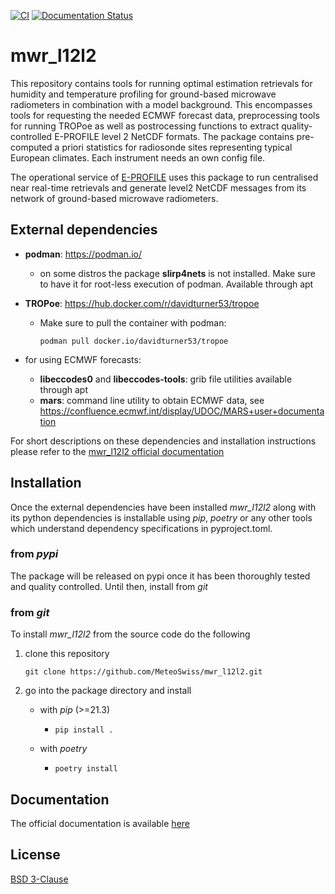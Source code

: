 [![CI](https://github.com/MeteoSwiss/mwr_l12l2/actions/workflows/CI_tests.yaml/badge.svg)](https://github.com/MeteoSwiss/mwr_l12l2/actions/workflows/CI_tests.yaml)
[![Documentation Status](https://readthedocs.org/projects/mwr-l12l2/badge/?version=latest)](https://mwr-l12l2.readthedocs.io/en/latest/?badge=latest)


# mwr_l12l2
This repository contains tools for running optimal estimation retrievals for humidity and temperature profiling for 
ground-based microwave radiometers in combination with a model background. This encompasses tools for requesting the 
needed ECMWF forecast data, preprocessing tools for running TROPoe as well as postrocessing functions to extract 
quality-controlled E-PROFILE level 2 NetCDF formats. The package contains pre-computed a priori statistics for 
radiosonde sites representing typical European climates. Each instrument needs an own config file.

The operational service of [E-PROFILE](https://doi.org/10.1007/s42865-021-00033-w) uses this package to run centralised near real-time retrievals and generate level2 
NetCDF messages from its network of ground-based microwave radiometers.

## External dependencies
* **podman**: https://podman.io/
  * on some distros the package **slirp4nets** is not installed. Make sure to have it for root-less execution of podman. Available through apt
* **TROPoe**: https://hub.docker.com/r/davidturner53/tropoe
  * Make sure to pull the container with podman:

      `podman pull docker.io/davidturner53/tropoe`
  
* for using ECMWF forecasts:
  * **libeccodes0** and **libeccodes-tools**: grib file utilities available through apt
  * **mars**: command line utility to obtain ECMWF data, see https://confluence.ecmwf.int/display/UDOC/MARS+user+documentation

For short descriptions on these dependencies and installation instructions please refer to the 
[mwr_l12l2 official documentation](https://mwr-l12l2.readthedocs.io)

## Installation

Once the external dependencies have been installed *mwr_l12l2* along with its python dependencies is installable
using *pip*, *poetry* or any other tools which understand dependency specifications in pyproject.toml.

### from *pypi*
The package will be released on pypi once it has been thoroughly tested and quality controlled.
Until then, install from *git*

[//]: # (UNCOMMENT THE FOLLOWING LINES ONCE THE PACKAGE IS ON PYPI. in pycharm: Code > Comment with Line Comment)

[//]: # ()
[//]: # (*mwr_l12l2* is directly installable through *pip*. To install the latest released version and its dependencies do)

[//]: # ()
[//]: # ()
[//]: # (    pip install mwr_l12l2)

[//]: # ()
[//]: # ()
[//]: # (for more colorful logging you may instead want to do)

[//]: # ()
[//]: # ()
[//]: # (    pip install mwr_l12l2[colorlog])

### from *git*
To install *mwr_l12l2* from the source code do the following
1. clone this repository

    `git clone https://github.com/MeteoSwiss/mwr_l12l2.git`

2. go into the package directory and install
    - with *pip* (>=21.3)
   
        - `pip install .`
      
    - with *poetry*
   
        - `poetry install`        
    


## Documentation
The official documentation is available [here](https://mwr-l12l2.readthedocs.io)

## License
[BSD 3-Clause](LICENSE)
